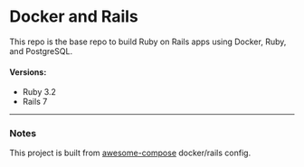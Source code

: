 # Docker and Rails
This repo is the base repo to build Ruby on Rails apps using Docker, Ruby, and PostgreSQL.

#### Versions:
- Ruby 3.2
- Rails 7

---

### Notes
This project is built from [awesome-compose](https://github.com/docker/awesome-compose/tree/master/official-documentation-samples/rails/) docker/rails config.